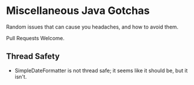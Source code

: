 # Miscellaneous Java Gotchas 
Random issues that can cause you headaches, and how to avoid them.

Pull Requests Welcome.

## Thread Safety
* SimpleDateFormatter is not thread safe; it seems like it should be, but it isn't.
